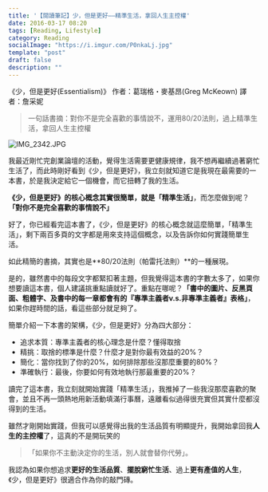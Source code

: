 ```yaml
---
title: '【閱讀筆記】少，但是更好——精準生活，拿回人生主控權'
date: 2016-03-17 08:20
tags: [Reading, Lifestyle]
category: Reading
socialImage: "https://i.imgur.com/P0nkaLj.jpg"
template: "post"
draft: false
description: ""
---
```


《少，但是更好(Essentialism)》
作者：葛瑞格・麥基昂(Greg McKeown)
譯者：詹采妮

> 一句話書摘：對你不是完全喜歡的事情說不，運用80/20法則，過上精準生活，拿回人生主控權

<!-- more -->

![IMG_2342.JPG](https://i.imgur.com/P0nkaLj.jpg)

我最近剛忙完創業論壇的活動，覺得生活需要更健康規律，我不想再繼續過著窮忙生活了，而此時剛好看到《少，但是更好》，我立刻就知道它是我現在最需要的一本書，於是我決定給它一個機會，而它扭轉了我的生活。

**《少，但是更好》**的核心概念其實很簡單，就是**「精準生活」**，而怎麼做到呢？**「對你不是完全喜歡的事情說不」**

好了，你已經看完這本書了，《少，但是更好》的核心概念就這麼簡單，「精準生活」，剩下兩百多頁的文字都是用來支持這個概念，以及告訴你如何實踐簡單生活。

如此精簡的書摘，其實也是**80/20法則（帕雷托法則）**的一種展現。

是的，雖然書中的每段文字都緊扣著主題，但我覺得這本書的字數太多了，如果你想要讀這本書，個人建議挑重點讀就好了。重點在哪呢？**「書中的圖片、反黑頁面、粗體字、及書中的每一章都會有的『專準主義者v.s.非專準主義者』表格」**，如果你趕時間的話，看這些部分就足夠了。

簡單介紹一下本書的架構，《少，但是更好》分為四大部分：

- 追求本質：專準主義者的核心理念是什麼？懂得取捨
- 精挑：取捨的標準是什麼？什麼才是對你最有效益的20%？
- 簡化：當你找到了你的20%，如何排除那些沒那麼重要的80%？
- 準確執行：最後，你要如何有效地執行那最重要的20%？

讀完了這本書，我立刻就開始實踐「精準生活」，我推掉了一些我沒那麼喜歡的聚會，並且不再一頭熱地用新活動填滿行事曆，遠離看似過得很充實但其實什麼都沒得到的生活。

雖然才剛開始實踐，但我可以感覺得出我的生活品質有明顯提升，我開始拿回我**人生的主控權**了，這真的不是開玩笑的

>「如果你不主動決定你的生活，別人就會替你代勞」。

我認為如果你想追求**更好的生活品質**、**擺脫窮忙生活**、過上**更有產值的人生**，《少，但是更好》很適合作為你的敲門磚。